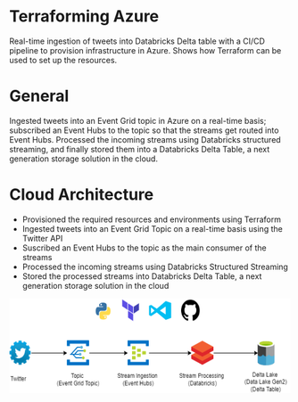 # Terraforming Azure
Real-time ingestion of tweets into Databricks Delta table with a CI/CD pipeline to provision infrastructure in Azure. Shows how Terraform can be used to set up the resources.  

# General 
Ingested tweets into an Event Grid topic in Azure on a real-time basis; subscribed an Event Hubs to the topic so that the streams get routed into Event Hubs. Processed the incoming streams using Databricks structured streaming, and finally stored them into a Databricks Delta Table, a next generation storage solution in the cloud. 

# Cloud Architecture
- Provisioned the required resources and environments using Terraform
- Ingested tweets into an Event Grid Topic on a real-time basis using the Twitter API
- Suscribed an Event Hubs to the topic as the main consumer of the streams
- Processed the incoming streams using Databricks Structured Streaming
- Stored the processed streams into Databricks Delta Table, a next generation storage solution in the cloud

<p align="center">
  <img width="600" height="170" src=./assets/Architecture.png>
</p>